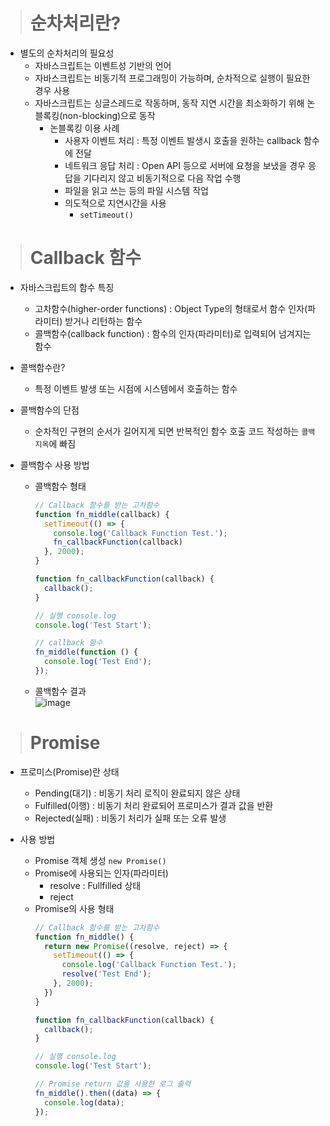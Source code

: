 > # 순차처리란?

- 별도의 순차처리의 필요성
  - 자바스크립트는 이벤트성 기반의 언어
  - 자바스크립트는 비동기적 프로그래밍이 가능하며, 순차적으로 실행이 필요한 경우 사용
  - 자바스크립트는 싱글스레드로 작동하며, 동작 지연 시간을 최소화하기 위해 논블록킹(non-blocking)으로 동작
    - 논블록킹 이용 사례
      - 사용자 이벤트 처리 : 특정 이벤트 발생시 호출을 원하는 callback 함수에 전달
      - 네트워크 응답 처리 : Open API 등으로 서버에 요청을 보냈을 경우 응답을 기다리지 않고 비동기적으로 다음 작업 수행
      - 파일을 읽고 쓰는 등의 파일 시스템 작업
      - 의도적으로 지연시간을 사용
        - `setTimeout()`

> # Callback 함수

- 자바스크립트의 함수 특징
  - 고차함수(higher-order functions) : Object Type의 형태로서 함수 인자(파라미터) 받거나 리턴하는 함수
  - 콜백함수(callback function) : 함수의 인자(파라미터)로 입력되어 넘겨지는 함수

- 콜백함수란?
  - 특정 이벤트 발생 또는 시점에 시스템에서 호출하는 함수
  
- 콜백함수의 단점
  - 순차적인 구현의 순서가 길어지게 되면 반복적인 함수 호출 코드 작성하는 `콜백지옥`에 빠짐

- 콜백함수 사용 방법
  - 콜백함수 형태
    ```javascript
    // Callback 함수를 받는 고차함수
    function fn_middle(callback) {
      setTimeout(() => {
        console.log('Callback Function Test.');
        fn_callbackFunction(callback)
      }, 2000);
    }
    
    function fn_callbackFunction(callback) {
      callback();
    }

    // 실행 console.log
    console.log('Test Start');

    // callback 함수
    fn_middle(function () {
      console.log('Test End');
    });
    ```
  - 콜백함수 결과<br /> ![image](https://user-images.githubusercontent.com/81629923/137620586-15991c11-53c5-4357-a058-4f9876694708.png)

> # Promise

- 프로미스(Promise)란 상태
  - Pending(대기) : 비동기 처리 로직이 완료되지 않은 상태
  - Fulfilled(이행) : 비동기 처리 완료되어 프로미스가 결과 값을 반환
  - Rejected(실패) : 비동기 처리가 실패 또는 오류 발생

- 사용 방법
  - Promise 객체 생성
    `new Promise()`
  - Promise에 사용되는 인자(파라미터)
    - resolve : Fullfilled 상태
    - reject
  - Promise의 사용 형태
    ```javascript
    // Callback 함수를 받는 고차함수
    function fn_middle() {
      return new Promise((resolve, reject) => {
        setTimeout(() => {
          console.log('Callback Function Test.');
          resolve('Test End');
        }, 2000);
      })
    }

    function fn_callbackFunction(callback) {
      callback();
    }

    // 실행 console.log
    console.log('Test Start');

    // Promise return 값을 사용한 로그 출력
    fn_middle().then((data) => {
      console.log(data);
    });
    ```
